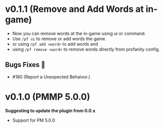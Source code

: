 # v0.1.1 (Remove and Add Words at in-game)
- Now you can remove words at the in-game using ui or command.
- Use `/pf ui` to remove or add words the game 
- or using `/pf add <word>` to add words and
- using `/pf remove <word>` to remove words directly from profanity config.

## Bugs Fixes :bug:
- #180 (Report a Unexpected Behaivor.) 


# v0.1.0 (PMMP 5.0.0)
**Suggesting to update the plugin from 0.0.x**
- Support for PM 5.0.0